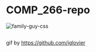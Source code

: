 # COMP_266-repo

![family-guy-css](https://github.com/Jessch10/COMP_266-repo/assets/169975542/8671e61f-8736-4d25-a487-de01bc10a7f5)



## 

gif by https://github.com/jglovier
